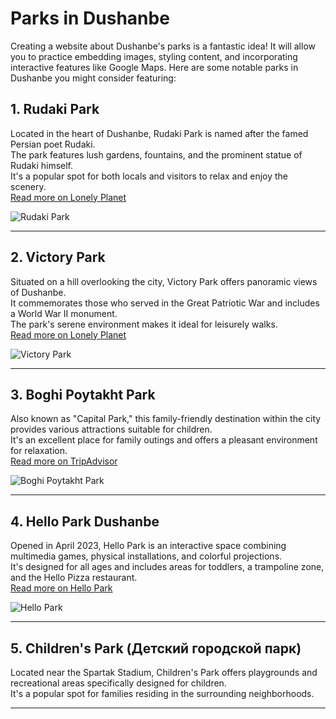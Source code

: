 # Parks in Dushanbe  

Creating a website about Dushanbe's parks is a fantastic idea! It will allow you to practice embedding images, styling content, and incorporating interactive features like Google Maps. Here are some notable parks in Dushanbe you might consider featuring:

## 1. Rudaki Park  
Located in the heart of Dushanbe, Rudaki Park is named after the famed Persian poet Rudaki.  
The park features lush gardens, fountains, and the prominent statue of Rudaki himself.  
It's a popular spot for both locals and visitors to relax and enjoy the scenery.  
[Read more on Lonely Planet](https://www.lonelyplanet.com/tajikistan/dushanbe/attractions/rudaki-park/a/poi-sig/1576927/357580)

![Rudaki Park](https://tse2.mm.bing.net/th?id=OIP.29hr31mI51QZrXWgUY7SggHaGO&pid=Api)

---

## 2. Victory Park  
Situated on a hill overlooking the city, Victory Park offers panoramic views of Dushanbe.  
It commemorates those who served in the Great Patriotic War and includes a World War II monument.  
The park's serene environment makes it ideal for leisurely walks.  
[Read more on Lonely Planet](https://www.lonelyplanet.com/tajikistan/dushanbe/attractions/victory-park/a/poi-sig/1376530/357580)

![Victory Park](https://tse2.mm.bing.net/th?id=OIP.vfIcgFaiWB1N1wwMLE63gwHaFc&pid=Api)

---

## 3. Boghi Poytakht Park  
Also known as "Capital Park," this family-friendly destination within the city provides various attractions suitable for children.  
It's an excellent place for family outings and offers a pleasant environment for relaxation.  
[Read more on TripAdvisor](https://www.tripadvisor.com/Attraction_Review-g293964-d6397885-Reviews-Boghi_Poytakht_Park-Dushanbe.html)

![Boghi Poytakht Park](https://tse4.mm.bing.net/th?id=OIP.WkjNLLS8wFgR-msPk65uswHaFc&pid=Api)

---

## 4. Hello Park Dushanbe  
Opened in April 2023, Hello Park is an interactive space combining multimedia games, physical installations, and colorful projections.  
It's designed for all ages and includes areas for toddlers, a trampoline zone, and the Hello Pizza restaurant.  
[Read more on Hello Park](https://hello-park.io/en/projects/hello-park-dushanbe)

![Hello Park](https://tse1.mm.bing.net/th?id=OIP._ZaDvXULJF5WqMaim0dOQAHaGO&pid=Api)

---

## 5. Children's Park (Детский городской парк)  
Located near the Spartak Stadium, Children's Park offers playgrounds and recreational areas specifically designed for children.  
It's a popular spot for families residing in the surrounding neighborhoods.

---




